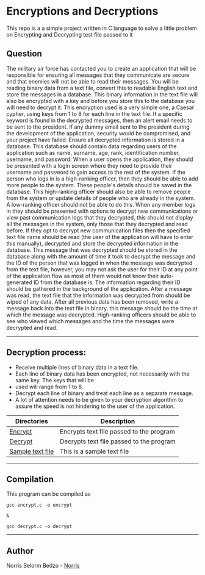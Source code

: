 # Encryptions and Decryptions
This repo is a a simple project written in C language to solve a little problem on Encrypting and Decrypting test file passed to it


## Question 

The military air force has contacted you to create an application that will be responsible for ensuring all
messages that they communicate are secure and that enemies will not be able to read their messages.
You will be reading binary data from a text file, convert this to readable English text and store the messages in
a database. This binary information in the text file will also be encrypted with a key and before you store this
to the database you will need to decrypt it. This encryption used is a very simple one, a Caesar cypher, using
keys from 1 to 8 for each line in the text file.
If a specific keyword is found in the decrypted messages, then an alert email needs to be sent to the president.
If any dummy email sent to the president during the development of the application, security would be
compromised, and your project have failed.
Ensure all decrypted information is stored in a database.
This database should contain data regarding users of the application such as name, surname, age, rank,
identification number, username, and password.
When a user opens the application, they should be presented with a login screen where they need to provide
their username and password to gain access to the rest of the system.
If the person who logs in is a high-ranking officer, then they should be able to add more people to the system.
These people's details should be saved in the database. This high-ranking officer should also be able to remove
people from the system or update details of people who are already in the system. A low-ranking officer
should not be able to do this.
When any member logs in they should be presented with options to decrypt new communications or view past
communication logs that they decrypted, this should not display all the messages in the system, only those
that they decrypted and read before.
If they opt to decrypt new communication files then the specified text file name should be read (the user of
the application will have to enter this manually), decrypted and store the decrypted information in the
database. This message that was decrypted should be stored in the database along with the amount of time it
took to decrypt the message and the ID of the person that was logged in when the message was decrypted
from the text file, however, you may not ask the user for their ID at any point of the application flow as most
of them would not know their auto-generated ID from the database is. The information regarding their ID
should be gathered in the background of the application.
After a message was read, the text file that the information was decrypted from should be wiped of any data.
After all previous data has been removed, write a message back into the text file in binary, this message should
be the time at which the message was decrypted.
High-ranking officers should be able to see who viewed which messages and the time the messages were
decrypted and read.

---

## Decryption process:
- Receive multiple lines of binary data in a text file.
- Each line of binary data has been encrypted, not necessarily with the same key. The keys that will be
- used will range from 1 to 8.
- Decrypt each line of binary and treat each line as a separate message.
- A lot of attention needs to be given to your decryption algorithm to assure the speed is not hindering to the user of the application.


Directories | Description
----------- | -----------
[Encrypt](./encrypt.c) | Encrypts text file passed to the program
[Decrypt](./decrypt.c) | Decrypts text file passed to the program
[Sample text file](./test_message.txt) | This is a sample text file


---
## Compilation

This program can be compiled as

```
gcc encrypt.c -o encrypt

&

gcc decrypt.c -o decrypt

```

---

## Author

 Norris Selorm Bedzo - [Norris](https://github.com/bedzon94)
